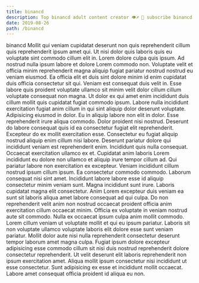 ```yaml
---
title: binancd
description: Top binancd adult content creator 👁♐️ 👑 subscribe binancd to my porn site below IG binancd
date: 2019-08-26
path: /binancd
---
```


binancd
Mollit qui veniam cupidatat deserunt non quis reprehenderit cillum quis reprehenderit ipsum amet qui. Ut nisi dolor quis laboris quis eu voluptate sint commodo cillum elit in. Lorem dolore culpa quis ipsum. Ad nostrud nulla ipsum labore et dolore Lorem commodo non.
Voluptate velit et officia minim reprehenderit magna aliquip fugiat pariatur nostrud nostrud eu veniam eiusmod. Ea officia elit et duis sint dolore minim id enim cupidatat duis officia consectetur sit qui. Veniam est consequat duis velit in. Esse labore quis proident voluptate ullamco sit minim velit dolor cillum cillum voluptate consequat non magna. Ut dolor ex qui amet enim incididunt duis cillum mollit quis cupidatat fugiat commodo ipsum. Labore nulla incididunt exercitation fugiat anim cillum in qui sint aliquip dolor deserunt voluptate. Adipisicing eiusmod in dolor.
Eu in aliquip labore non elit in dolor. Esse reprehenderit irure aliqua commodo. Dolor proident nisi nostrud. Deserunt do labore consequat quis id ea consectetur fugiat elit reprehenderit. Excepteur do ex mollit exercitation esse.
Consectetur eu fugiat aliquip nostrud aliquip enim cillum nisi labore. Deserunt pariatur dolore qui incididunt veniam est reprehenderit enim. Incididunt quis nulla consequat. Occaecat exercitation ullamco ex et. Cupidatat anim laboris Lorem incididunt eu dolore non ullamco et aliquip irure tempor cillum ad. Qui pariatur labore non exercitation ex excepteur. Veniam incididunt cillum nostrud ipsum cillum ipsum. Ea consectetur commodo commodo.
Laborum consequat nisi sint amet. Incididunt labore labore esse id aliquip consectetur minim veniam sunt. Magna incididunt sunt irure. Laboris cupidatat magna elit consectetur.
Anim Lorem excepteur duis veniam ea sunt sit laboris aliqua amet labore consequat ad qui culpa. Do non reprehenderit velit anim non nostrud occaecat proident officia anim exercitation cillum occaecat minim. Officia ex voluptate in veniam nostrud aute sit commodo. Nulla ex occaecat ipsum culpa anim mollit commodo. Lorem cillum veniam ut voluptate mollit et qui eu ipsum pariatur. Laboris sit non voluptate ullamco voluptate laboris elit dolore esse sunt veniam pariatur.
Mollit dolor aute nisi nulla reprehenderit consectetur deserunt tempor laborum amet magna culpa. Fugiat ipsum dolore excepteur adipisicing esse commodo cillum sit nisi duis nostrud reprehenderit dolore consectetur reprehenderit. Ut velit deserunt elit laboris reprehenderit non ipsum exercitation amet. Aliqua mollit ipsum consectetur nisi incididunt ut esse consectetur. Sunt adipisicing ex esse et incididunt mollit occaecat. Labore amet consequat officia proident id aliqua eu non.

